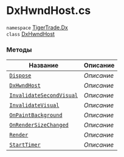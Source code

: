 
# DxHwndHost.cs
`namespace` [TigerTrade.Dx](../TigerTrade.Dx.md)  
    `class` [DxHwndHost](../../DxHwndHost.cs.md)

### Методы
| Название | Описание |
| --- | --- |
| [`Dispose`](./Методы/Dispose.md) | *Описание* |
| [`DxHwndHost`](./Методы/DxHwndHost.md) | *Описание* |
| [`InvalidateSecondVisual`](./Методы/InvalidateSecondVisual.md) | *Описание* |
| [`InvalidateVisual`](./Методы/InvalidateVisual.md) | *Описание* |
| [`OnPaintBackground`](./Методы/OnPaintBackground.md) | *Описание* |
| [`OnRenderSizeChanged`](./Методы/OnRenderSizeChanged.md) | *Описание* |
| [`Render`](./Методы/Render.md) | *Описание* |
| [`StartTimer`](./Методы/StartTimer.md) | *Описание* |
